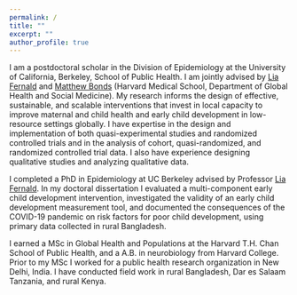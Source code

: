 ```yaml
---
permalink: /
title: ""
excerpt: ""
author_profile: true
---
```


I am a postdoctoral scholar in the Division of Epidemiology at the University of California, Berkeley, School of Public Health. I am jointly advised by <a href="https://publichealth.berkeley.edu/people/lia-fernald/" target="_blank" rel="noopener noreferrer">Lia Fernald</a> and <a href="https://ghsm.hms.harvard.edu/faculty-staff/matthew-bonds" target="_blank" rel="noopener noreferrer">Matthew Bonds</a> (Harvard Medical School, Department of Global Health and Social Medicine). My research informs the design of effective, sustainable, and scalable interventions that invest in local capacity to improve maternal and child health and early child development in low-resource settings globally. I have expertise in the design and implementation of both quasi-experimental studies and randomized controlled trials and in the analysis of cohort, quasi-randomized, and randomized controlled trial data. I also have experience designing qualitative studies and analyzing qualitative data.

I completed a PhD in Epidemiology at UC Berkeley advised by Professor <a href="https://publichealth.berkeley.edu/people/lia-fernald/" target="_blank" rel="noopener noreferrer">Lia Fernald</a>. In my doctoral dissertation I evaluated a multi-component early child development intervention, investigated the validity of an early child development measurement tool, and documented the consequences of the COVID-19 pandemic on risk factors for poor child development, using primary data collected in rural Bangladesh. 

I earned a MSc in Global Health and Populations at the Harvard T.H. Chan School of Public Health, and a A.B. in neurobiology from Harvard College. Prior to my MSc I worked for a public health research organization in New Delhi, India. I have conducted field work in rural Bangladesh, Dar es Salaam Tanzania, and rural Kenya.
